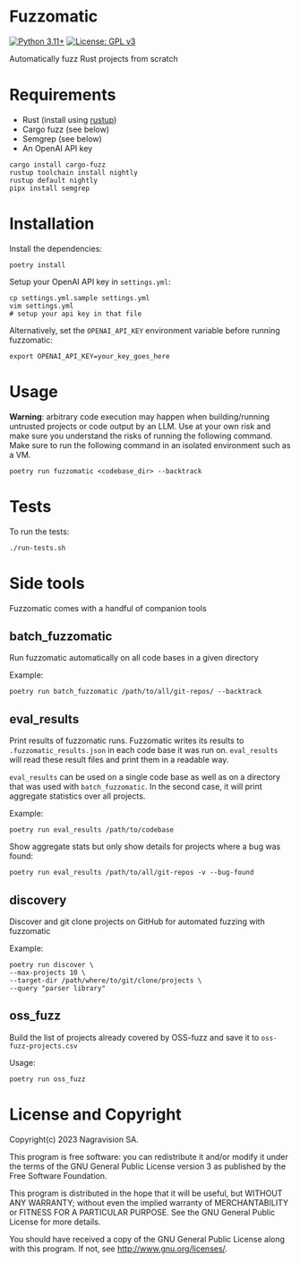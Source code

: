 # Fuzzomatic

[![Python 3.11+](https://img.shields.io/badge/python-3.11+-green.svg)](https://docs.python.org/3.11/whatsnew/) [![License: GPL v3](https://img.shields.io/badge/license-GPL%20v3-blue.svg)](http://www.gnu.org/licenses/gpl-3.0)


Automatically fuzz Rust projects from scratch

# Requirements

* Rust (install using [rustup](https://rustup.rs/))
* Cargo fuzz (see below)
* Semgrep (see below)
* An OpenAI API key

```
cargo install cargo-fuzz
rustup toolchain install nightly
rustup default nightly
pipx install semgrep
```

# Installation

Install the dependencies:

```
poetry install
```

Setup your OpenAI API key in `settings.yml`:

```
cp settings.yml.sample settings.yml
vim settings.yml
# setup your api key in that file
```

Alternatively, set the `OPENAI_API_KEY` environment variable before running fuzzomatic:

```
export OPENAI_API_KEY=your_key_goes_here
```

# Usage

**Warning**: arbitrary code execution may happen when building/running untrusted projects or code output by an LLM.
Use at your own risk and make sure you understand the risks of running the following command.
Make sure to run the following command in an isolated environment such as a VM.


```
poetry run fuzzomatic <codebase_dir> --backtrack
```

# Tests

To run the tests:

```
./run-tests.sh
```

# Side tools

Fuzzomatic comes with a handful of companion tools

## batch_fuzzomatic

Run fuzzomatic automatically on all code bases in a given directory

Example:

```
poetry run batch_fuzzomatic /path/to/all/git-repos/ --backtrack
```

## eval_results

Print results of fuzzomatic runs. Fuzzomatic writes its results to `.fuzzomatic_results.json`
in each code base it was run on. `eval_results` will read these result files and print them
in a readable way.

`eval_results` can be used on a single code base
as well as on a directory that was used with `batch_fuzzomatic`. In the second case,
it will print aggregate statistics over all projects.

Example:

```
poetry run eval_results /path/to/codebase
```

Show aggregate stats but only show details for projects where a bug was found:

```
poetry run eval_results /path/to/all/git-repos -v --bug-found
```

## discovery

Discover and git clone projects on GitHub for automated fuzzing with fuzzomatic

Example:

```
poetry run discover \
--max-projects 10 \
--target-dir /path/where/to/git/clone/projects \
--query "parser library"
```

## oss_fuzz

Build the list of projects already covered by OSS-fuzz and save it to `oss-fuzz-projects.csv`

Usage:

```
poetry run oss_fuzz
```

# License and Copyright

Copyright(c) 2023 Nagravision SA.

This program is free software: you can redistribute it and/or modify it under the terms of the GNU General Public License version 3 as published by the Free Software Foundation.

This program is distributed in the hope that it will be useful, but WITHOUT ANY WARRANTY; without even the implied warranty of MERCHANTABILITY or FITNESS FOR A PARTICULAR PURPOSE. See the GNU General Public License for more details.

You should have received a copy of the GNU General Public License along with this program. If not, see http://www.gnu.org/licenses/.